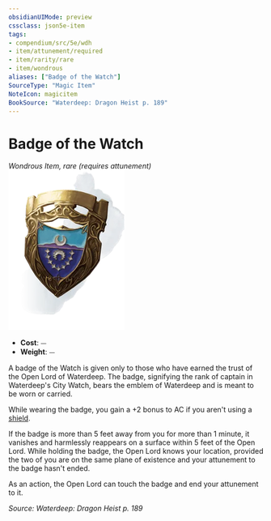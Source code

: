 ```yaml
---
obsidianUIMode: preview
cssclass: json5e-item
tags:
- compendium/src/5e/wdh
- item/attunement/required
- item/rarity/rare
- item/wondrous
aliases: ["Badge of the Watch"]
SourceType: "Magic Item"
NoteIcon: magicitem
BookSource: "Waterdeep: Dragon Heist p. 189"
---
```

# Badge of the Watch
*Wondrous Item, rare (requires attunement)*  
![](https://raw.githubusercontent.com/5etools-mirror-2/5etools-img/main/items/WDH/Badge%20of%20the%20Watch.webp#right)  

- **Cost**: ⏤
- **Weight**: ⏤

A badge of the Watch is given only to those who have earned the trust of the Open Lord of Waterdeep. The badge, signifying the rank of captain in Waterdeep's City Watch, bears the emblem of Waterdeep and is meant to be worn or carried.

While wearing the badge, you gain a +2 bonus to AC if you aren't using a [shield](/2-Mechanics/CLI/items/shield.md).

If the badge is more than 5 feet away from you for more than 1 minute, it vanishes and harmlessly reappears on a surface within 5 feet of the Open Lord. While holding the badge, the Open Lord knows your location, provided the two of you are on the same plane of existence and your attunement to the badge hasn't ended.

As an action, the Open Lord can touch the badge and end your attunement to it.

*Source: Waterdeep: Dragon Heist p. 189*